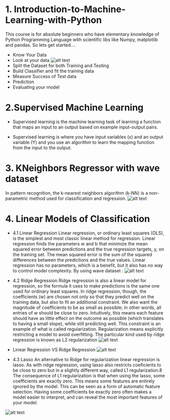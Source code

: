 # 1. Introduction-to-Machine-Learning-with-Python
This course is for absolute beginners who have elementary knowledge of Python Programming Language with scientific libs like Numpy, matplotlib and pandas. So lets get started....

* Know Your Data
* Look at your data
![alt text](https://github.com/manish29071998/Introduction-to-Machine-Learning-with-Python/blob/master/images/iris_data_visualization.PNG?raw=true)
* Split the Dataset for both Training and Testing
* Build Classifier and fit the training data
* Measure Success of Test data
* Prediction
* Evaluating your model


# 2.Supervised Machine Learning
* Supervised learning is the machine learning task of learning a function that maps an input to an output based on example input-output pairs.

* Supervised learning is where you have input variables (x) and an output variable (Y) and you use an algorithm to learn the mapping function from the input to the output.

# 3. KNeighbors Regressor with wave dataset
In pattern recognition, the k-nearest neighbors algorithm (k-NN) is a non-parametric method used for classification and regression. 
![alt text](https://github.com/manish29071998/Introduction-to-Machine-Learning-with-Python/blob/master/images/knn.PNG)

# 4. Linear Models of Classification

* 4.1 Linear Regression
Linear regression, or ordinary least squares (OLS), is the simplest and most classic linear method for regression. Linear regression finds the parameters w and b that minimize the mean squared error between predictions and the true regression targets, y, on the training set. The mean squared error is the sum of the squared differences between the predictions and the true values. Linear regression has no parameters, which is a benefit, but it also has no way to control model complexity. By using wave dataset :
![alt text](https://github.com/manish29071998/Introduction-to-Machine-Learning-with-Python/blob/master/images/linear_regression.PNG)

* 4.2 Ridge Regression
Ridge regression is also a linear model for regression, so the formula it uses to make predictions is the same one used for ordinary least squares. In ridge regression, though, the coefficients (w) are chosen not only so that they predict well on the training data, but also to fit an additional constraint. We also want the magnitude of coefficients to be as small as possible; in other words, all entries of w should be close to zero. Intuitively, this means each feature should have as little effect on the outcome as possible (which translates to having a small slope), while still predicting well. This constraint is an example of what is called regularization. Regularization means explicitly restricting a model to avoid overfitting. The particular kind used by ridge regression is known as L2 regularization
![alt text](https://github.com/manish29071998/Introduction-to-Machine-Learning-with-Python/blob/master/images/ridge_regression.PNG)

* Linear Regression VS Ridge Regression
![alt text](https://github.com/manish29071998/Introduction-to-Machine-Learning-with-Python/blob/master/images/LR_vs_RR.PNG)

* 4.3 Lasso
An alternative to Ridge for regularization linear regression is lasso. As with ridge regression, using lasso also restricts coeficients to be close to zero but in a slightly different way, called L1 regularization.8 The consequence of L1 regularization is that when using the lasso, some coefficients are exactly zero. This means some features are entirely ignored by the model. This can be seen as a form of automatic feature selection. Having some coefficients be exactly zero often makes a model easier to interpret, and can reveal the most important features of your model.

![alt text](https://github.com/manish29071998/Introduction-to-Machine-Learning-with-Python/blob/master/images/lasso.PNG)
